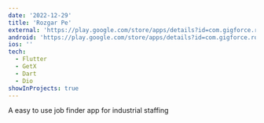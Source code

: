 ```yaml
---
date: '2022-12-29'
title: 'Rozgar Pe'
external: 'https://play.google.com/store/apps/details?id=com.gigforce.rojgar_pe'
android: 'https://play.google.com/store/apps/details?id=com.gigforce.rojgar_pe'
ios: ''
tech:
  - Flutter
  - GetX
  - Dart
  - Dio
showInProjects: true
---
```


A easy to use job finder app for industrial staffing
